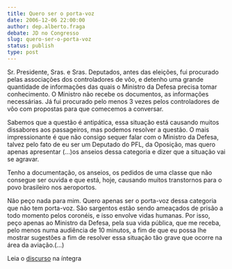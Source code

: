 ```yaml
---
title: Quero ser o porta-voz
date: 2006-12-06 22:00:00
author: dep.alberto.fraga
debate: JD no Congresso
slug: quero-ser-o-porta-voz
status: publish 
type: post
---
```


Sr. Presidente, Sras. e Sras. Deputados, antes das eleições, fui procurado pelas associações dos controladores de vôo, e detenho uma grande quantidade de informações das quais o Ministro da Defesa precisa tomar conhecimento. O Ministro não recebe os documentos, as informações necessárias. Já fui procurado pelo menos 3 vezes pelos controladores de vôo com propostas para que comecemos a conversar.  
  
Sabemos que a questão é antipática, essa situação está causando muitos dissabores aos passageiros, mas podemos resolver a questão. O mais impressionante é que não consigo sequer falar com o Ministro da Defesa, talvez pelo fato de eu ser um Deputado do PFL, da Oposição, mas quero apenas apresentar (...)os anseios dessa categoria e dizer que a situação vai se agravar.  
  
Tenho a documentação, os anseios, os pedidos de uma classe que não consegue ser ouvida e que está, hoje, causando muitos transtornos para o povo brasileiro nos aeroportos.  
  
Não peço nada para mim. Quero apenas ser o porta-voz dessa categoria que não tem porta-voz. São sargentos estão sendo ameaçados de prisão a todo momento pelos coronéis, e isso envolve vidas humanas. Por isso, peço apenas ao Ministro da Defesa, pela sua vida pública, que me receba, pelo menos numa audiência de 10 minutos, a fim de que eu possa lhe mostrar sugestões a fim de resolver essa situação tão grave que ocorre na área da aviação.(...)  
  
Leia o [discurso](http://www.camara.gov.br/internet/plenario/notas/extraord/em061206.pdf) na íntegra
